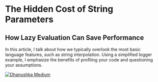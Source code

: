 # The Hidden Cost of String Parameters
## How Lazy Evaluation Can Save Performance

In this article, I talk about how we typically overlook the most basic language features, such as string interpolation.
Using a simplified logger example, I emphasize the benefits of profiling your code and questioning your assumptions.

[![Dhanushka Medium](https://github-readme-medium.vercel.app/?username=andrespino.95)](https://medium.com/@andrespino.95)
